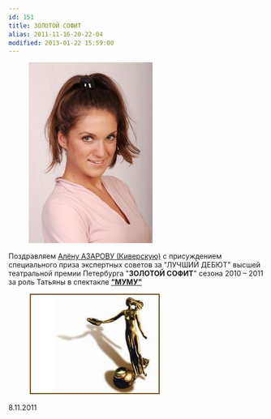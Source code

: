 ```yaml
---
id: 151
title: ЗОЛОТОЙ СОФИТ
alias: 2011-11-16-20-22-04
modified: 2013-01-22 15:59:00
---
```


<figure><a href="86-alena-azarova.html"><img src="images/stories/random/alena%20kiverskaia%20mini.jpg" /></a></figure>

Поздравляем <a href="86-alena-kiverskaia.html">Алёну АЗАРОВУ (Киверскую)</a> с присуждением специального приза экспертных советов за "ЛУЧШИЙ ДЕБЮТ" высшей театральной премии Петербурга "**ЗОЛОТОЙ СОФИТ**" сезона 2010 – 2011 за роль Татьяны в спектакле **<a href="46-mumu.html">"МУМУ"</a>**

<figure><img src="images/stories/random/sofit .jpg" /></figure>

8.11.2011

